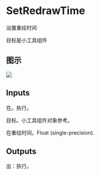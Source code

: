 # SetRedrawTime

设置重绘时间

目标是小工具组件

## 图示

![]($-20221218-21223232.png)

## Inputs

在。执行。

目标。小工具组件对象参考。

在重绘时间。Float (single-precision).  

## Outputs

出：执行。
